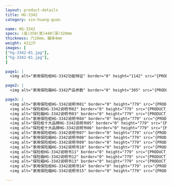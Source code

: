 ```yaml
---
layout: product-details
title: HG-3342
category: xin-huang-guan

name: HG-3342
specs: (高)350(宽)440(深)320mm
thickness: 门10mm，箱体4mm
weight: 42公斤
images: [
["hg-3342-01.jpg"],
["hg-3342-01.jpg"],
]

page1: |
  <img alt="家用保险柜HG-3342功能特征" border="0" height="1142" src="{PRODUCT_IMAGES}products/hg-gn.jpg" width="538" />

page2: |
  <img alt="家用保险箱HG-3342产品参数" border="0" height="305" src="{PRODUCT_IMAGES}products/hg-cpcs.jpg" width="538" />

page3: |
  <img alt="家用保险柜HG-3342说明书01" border="0" height="779" src="{PRODUCT_IMAGES}products/hg-sm01.jpg" width="528" /><br />
  <img alt="保险柜HG-3342说明书02" border="0" height="779" src="{PRODUCT_IMAGES}products/hg-sm02.jpg" width="528" /><br />
  <img alt="保险箱HG-3342说明书03" border="0" height="779" src="{PRODUCT_IMAGES}products/hg-sm03.jpg" width="528" /><br />
  <img alt="家用保险柜HG-3342说明书04" border="0" height="779" src="{PRODUCT_IMAGES}products/hg-sm04.jpg" width="528" /><br />
  <img alt="保险柜十大品牌HG-3342说明书05" border="0" height="779" src="{PRODUCT_IMAGES}products/hg-sm05.jpg" width="528" /><br />
  <img alt="保险柜十大品牌HG-3342说明书06" border="0" height="779" src="{PRODUCT_IMAGES}products/hg-sm06.jpg" width="528" /><br />
  <img alt="家用保险柜HG-3342说明书07" border="0" height="779" src="{PRODUCT_IMAGES}products/hg-sm07.jpg" width="528" /><br />
  <img alt="家用保险箱HG-3342说明书08" border="0" height="779" src="{PRODUCT_IMAGES}products/hg-sm08.jpg" width="528" /><br />
  <img alt="家用保险柜HG-3342说明书09" border="0" height="779" src="{PRODUCT_IMAGES}products/hg-sm09.jpg" width="528" /><br />
  <img alt="家用保险箱HG-3342说明书10" border="0" height="779" src="{PRODUCT_IMAGES}products/hg-sm10.jpg" width="528" /><br />
  <img alt="保险柜HG-3342说明书11" border="0" height="779" src="{PRODUCT_IMAGES}products/hg-sm11.jpg" width="528" /><br />
  <img alt="保险箱HG-3342说明书12" border="0" height="779" src="{PRODUCT_IMAGES}products/hg-sm12.jpg" width="528" /><br />
  <img alt="保险箱HG-3342说明书13" border="0" height="779" src="{PRODUCT_IMAGES}products/hg-sm13.jpg" width="528" /><br />
  <img alt="家用保险柜HG-3342说明书14" border="0" height="779" src="{PRODUCT_IMAGES}products/hg-sm14.jpg" width="528" /><br />
  <img alt="家用保险箱HG-3342说明书15" border="0" height="779" src="{PRODUCT_IMAGES}products/hg-sm15.jpg" width="528" />

---
```

